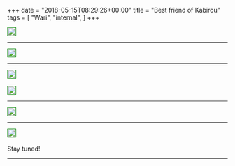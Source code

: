 +++
date = "2018-05-15T08:29:26+00:00"
title = "Best friend of Kabirou"
tags = [
    "Wari",
    "internal",
]
+++

<div class="container" style="width:auto">
  <a target="blank" href="https://image.ibb.co/gYnr5d/m150_1.jpg">
    <img src="https://image.ibb.co/gYnr5d/m150_1.jpg" style="padding:1px;border:thin solid green;max-width:100%">
  </a>
</div>
<!--more-->

<hr>
<div class="container" style="width:auto">
  <a target="blank" href="https://image.ibb.co/egd9rJ/m150_2.jpg">
    <img src="https://image.ibb.co/egd9rJ/m150_2.jpg" style="padding:1px;border:thin solid green;max-width:100%">
  </a>
</div>
<hr>
<div class="container" style="width:auto">
  <a target="blank" href="https://image.ibb.co/iO7DJy/m150_3.jpg">
    <img src="https://image.ibb.co/iO7DJy/m150_3.jpg" style="padding:1px;border:thin solid green;max-width:100%">
  </a>
</div>
<br>
<div class="container" style="width:auto">
  <a target="blank" href="https://image.ibb.co/m6wjQd/m150_4.jpg">
    <img src="https://image.ibb.co/m6wjQd/m150_4.jpg" style="padding:1px;border:thin solid green;max-width:100%">
  </a>
</div>
<hr>
<div class="container" style="width:auto">
  <a target="blank" href="https://image.ibb.co/b5rvWJ/m150_5.jpg">
    <img src="https://image.ibb.co/b5rvWJ/m150_5.jpg" style="padding:1px;border:thin solid green;max-width:100%">
  </a>
</div>
<hr>
<div class="container" style="width:auto">
  <a target="blank" href="https://image.ibb.co/i2HDJy/m150_6.jpg">
    <img src="https://image.ibb.co/i2HDJy/m150_6.jpg" style="padding:1px;border:thin solid green;max-width:100%">
  </a>
</div>

<br>
Stay tuned!


<hr>
